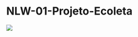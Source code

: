 # NLW-01-Projeto-Ecoleta

<img src="https://raw.githubusercontent.com/rocketseat-education/nlw-01-ominstack/master/.github/ecoleta.png">
